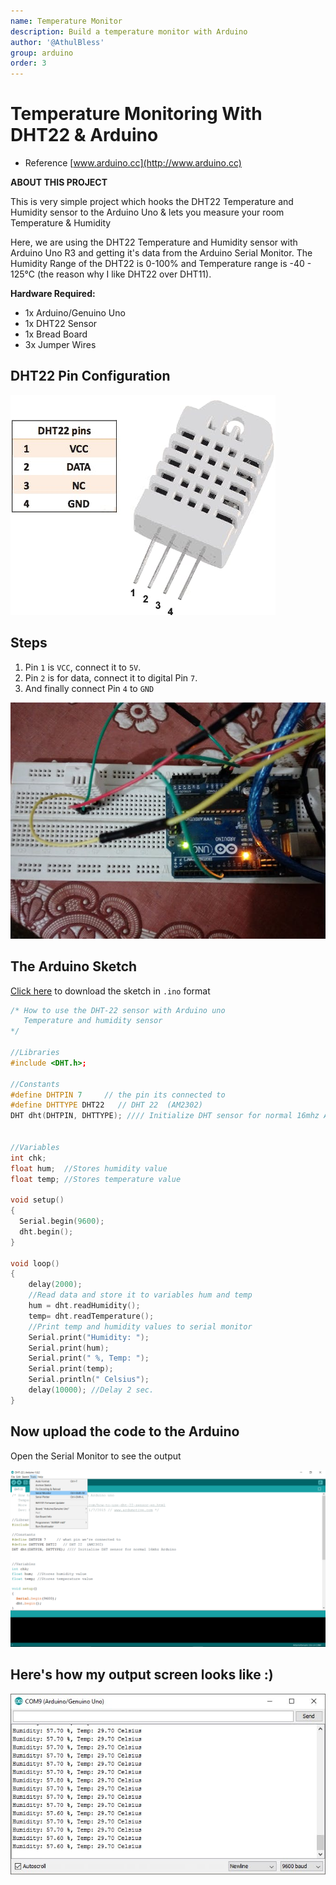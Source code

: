 ```yaml
---
name: Temperature Monitor
description: Build a temperature monitor with Arduino
author: '@AthulBless'
group: arduino
order: 3
---
```


# Temperature Monitoring With DHT22 & Arduino

- Reference [www.arduino.cc](http://www.arduino.cc)

**ABOUT THIS PROJECT**

This is very simple project which hooks the DHT22 Temperature and Humidity sensor to the Arduino Uno & lets you measure your room Temperature & Humidity

Here, we are using the DHT22 Temperature and Humidity sensor with Arduino Uno R3 and getting it's data from the Arduino Serial Monitor. The Humidity Range of the DHT22 is 0-100% and Temperature range is -40 - 125°C (the reason why I like DHT22 over DHT11).

**Hardware Required:**

- 1x Arduino/Genuino Uno
- 1x DHT22 Sensor
- 1x Bread Board
- 3x Jumper Wires

## DHT22 Pin Configuration

![](images/DHT22-PinOut.jpg)

## Steps

1. Pin `1` is `VCC`, connect it to `5V`.
1. Pin `2` is for data, connect it to digital Pin `7`.
1. And finally connect Pin `4` to `GND`

![](images/Arduino.jpg)

## The Arduino Sketch

[Click here](https://halckemy.s3.amazonaws.com/uploads/document/file/143452/DHT-22.ino) to download the sketch in `.ino` format

```C++
/* How to use the DHT-22 sensor with Arduino uno
   Temperature and humidity sensor
*/

//Libraries
#include <DHT.h>;

//Constants
#define DHTPIN 7     // the pin its connected to
#define DHTTYPE DHT22   // DHT 22  (AM2302)
DHT dht(DHTPIN, DHTTYPE); //// Initialize DHT sensor for normal 16mhz Arduino


//Variables
int chk;
float hum;  //Stores humidity value
float temp; //Stores temperature value

void setup()
{
  Serial.begin(9600);
  dht.begin();
}

void loop()
{
    delay(2000);
    //Read data and store it to variables hum and temp
    hum = dht.readHumidity();
    temp= dht.readTemperature();
    //Print temp and humidity values to serial monitor
    Serial.print("Humidity: ");
    Serial.print(hum);
    Serial.print(" %, Temp: ");
    Serial.print(temp);
    Serial.println(" Celsius");
    delay(10000); //Delay 2 sec.
}
```

## Now upload the code to the Arduino

Open the Serial Monitor to see the output

![](images/serial_monitor.png)

## Here's how my output screen looks like :)

![](images/DHT-22_Output.jpg)
